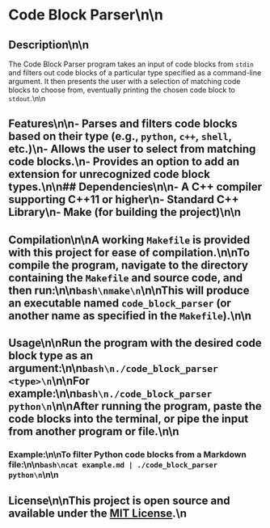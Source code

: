 # Code Block Parser\n\n
## Description\n\n
The Code Block Parser program takes an input of code blocks from `stdin` and filters out code blocks of a particular type specified as a command-line argument. It then presents the user with a selection of matching code blocks to choose from, eventually printing the chosen code block to `stdout`.\n\n
## Features\n\n- Parses and filters code blocks based on their type (e.g., `python`, `c++`, `shell`, etc.)\n- Allows the user to select from matching code blocks.\n- Provides an option to add an extension for unrecognized code block types.\n\n## Dependencies\n\n- A C++ compiler supporting C++11 or higher\n- Standard C++ Library\n- Make (for building the project)\n\n
## Compilation\n\nA working `Makefile` is provided with this project for ease of compilation.\n\nTo compile the program, navigate to the directory containing the `Makefile` and source code, and then run:\n\n```bash\nmake\n```\n\nThis will produce an executable named `code_block_parser` (or another name as specified in the `Makefile`).\n\n
## Usage\n\nRun the program with the desired code block type as an argument:\n\n```bash\n./code_block_parser <type>\n```\n\nFor example:\n\n```bash\n./code_block_parser python\n```\n\nAfter running the program, paste the code blocks into the terminal, or pipe the input from another program or file.\n\n
### Example:\n\nTo filter Python code blocks from a Markdown file:\n\n```bash\ncat example.md | ./code_block_parser python\n```\n\n
## License\n\nThis project is open source and available under the [MIT License](LICENSE).\n

